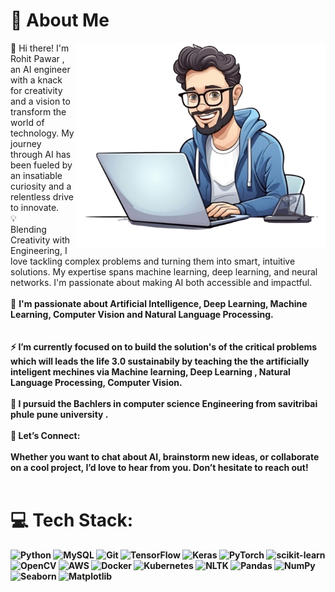 
# 💫 About Me
<img align="right" alt="Coding" width="400" src="https://github.com/RohitPawar001/RohitPawar001/blob/main/bg.png?raw=true"/>
👋 Hi there! I'm Rohit Pawar , an AI engineer with a knack for creativity and a vision to transform the world of technology. My journey through AI has been fueled by an insatiable curiosity and a relentless drive to innovate.</b><br> 💡 <br> Blending Creativity with Engineering, I love tackling complex problems and turning them into smart, intuitive solutions. My expertise spans machine learning, deep learning, and neural networks. I'm passionate about making AI both accessible and impactful. <br><br>
🔭 <b>I'm passionate about Artificial Intelligence, Deep Learning, Machine Learning, Computer Vision and Natural Language Processing. <br><br> <br>⚡  <b>I’m currently focused on to build the solution's of the critical problems which will leads the life 3.0 sustainabily by teaching the the artificially inteligent mechines via Machine learning, Deep Learning , Natural Language Processing, Computer Vision. <br> <br>🌱 I pursuid the Bachlers in computer science Engineering from savitribai phule pune university .</br><br> 🌟 <b>Let’s Connect:</br>  <br>   Whether you want to chat about AI, brainstorm new ideas, or collaborate on a cool project, I’d love to hear from you. Don’t hesitate to reach out! 

  <br>
  <br>

# 💻 Tech Stack:

<p align="left">
  <img src="https://img.shields.io/badge/Python-3776AB?style=for-the-badge&logo=python&logoColor=white" alt="Python" />
  <img src="https://img.shields.io/badge/MySQL-4479A1?style=for-the-badge&logo=mysql&logoColor=white" alt="MySQL" />
  <img src="https://img.shields.io/badge/Git-F05032?style=for-the-badge&logo=git&logoColor=white" alt="Git" />
  <img src="https://img.shields.io/badge/TensorFlow-FF6F00?style=for-the-badge&logo=tensorflow&logoColor=white" alt="TensorFlow" />
  <img src="https://img.shields.io/badge/Keras-D00000?style=for-the-badge&logo=keras&logoColor=white" alt="Keras" />
  <img src="https://img.shields.io/badge/PyTorch-EE4C2C?style=for-the-badge&logo=pytorch&logoColor=white" alt="PyTorch" />
  <img src="https://img.shields.io/badge/scikitlearn-F7931E?style=for-the-badge&logo=scikit-learn&logoColor=white" alt="scikit-learn" />
  <img src="https://img.shields.io/badge/OpenCV-5C3EE8?style=for-the-badge&logo=opencv&logoColor=white" alt="OpenCV" />
  <img src="https://img.shields.io/badge/AWS-232F3E?style=for-the-badge&logo=amazon-aws&logoColor=white" alt="AWS" />
  <img src="https://img.shields.io/badge/Docker-2496ED?style=for-the-badge&logo=docker&logoColor=white" alt="Docker" />
  <img src="https://img.shields.io/badge/Kubernetes-326CE5?style=for-the-badge&logo=kubernetes&logoColor=white" alt="Kubernetes" />
  <img src="https://img.shields.io/badge/NLTK-154F5B?style=for-the-badge&logo=python&logoColor=white" alt="NLTK" />
  <img src="https://img.shields.io/badge/Pandas-150458?style=for-the-badge&logo=pandas&logoColor=white" alt="Pandas" />
  <img src="https://img.shields.io/badge/NumPy-013243?style=for-the-badge&logo=numpy&logoColor=white" alt="NumPy" />
  <img src="https://img.shields.io/badge/Seaborn-3776AB?style=for-the-badge&logo=python&logoColor=white" alt="Seaborn" />
  <img src="https://img.shields.io/badge/Matplotlib-11557c?style=for-the-badge&logo=python&logoColor=white" alt="Matplotlib" />
</p>


